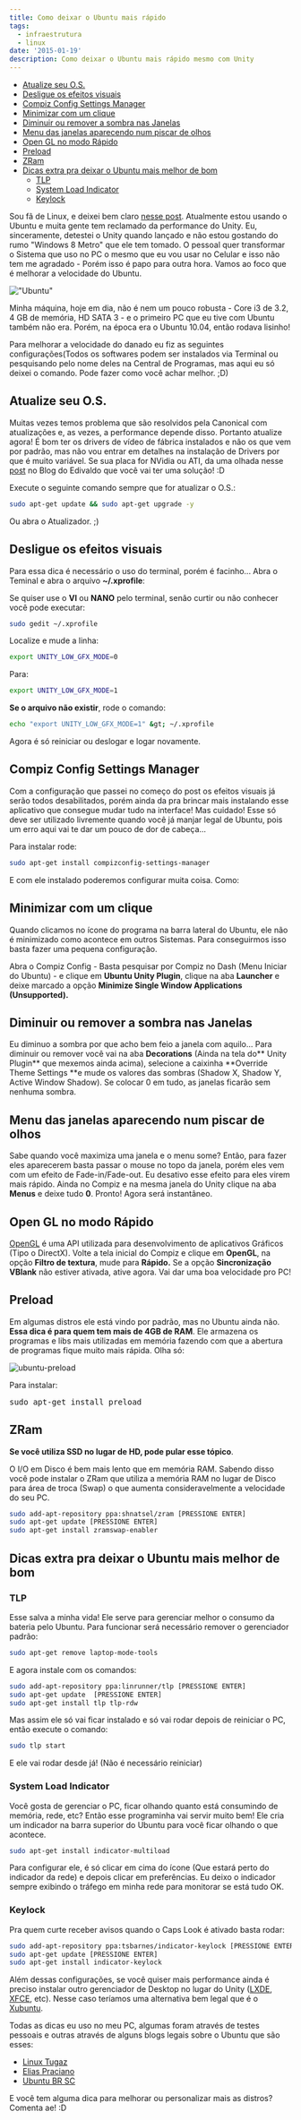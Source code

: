 ```yaml
---
title: Como deixar o Ubuntu mais rápido
tags:
  - infraestrutura
  - linux
date: '2015-01-19'
description: Como deixar o Ubuntu mais rápido mesmo com Unity
---
```

<!-- vscode-markdown-toc -->
* [Atualize seu O.S.](#AtualizeseuO.S.)
* [Desligue os efeitos visuais](#Desligueosefeitosvisuais)
* [Compiz Config Settings Manager](#CompizConfigSettingsManager)
* [Minimizar com um clique](#Minimizarcomumclique)
* [Diminuir ou remover a sombra nas Janelas](#DiminuirouremoverasombranasJanelas)
* [Menu das janelas aparecendo num piscar de olhos](#Menudasjanelasaparecendonumpiscardeolhos)
* [Open GL no modo Rápido](#OpenGLnomodoRpido)
* [Preload](#Preload)
* [ZRam](#ZRam)
* [Dicas extra pra deixar o Ubuntu mais melhor de bom](#DicasextrapradeixaroUbuntumaismelhordebom)
	* [TLP](#TLP)
	* [System Load Indicator](#SystemLoadIndicator)
	* [Keylock](#Keylock)

<!-- vscode-markdown-toc-config
	numbering=false
	autoSave=true
	/vscode-markdown-toc-config -->
<!-- /vscode-markdown-toc -->

Sou fã de Linux, e deixei bem claro [nesse post](/posts/meu-contato-com-o-linux-e-por-que-voce-deveria-testar/ "Meu contato com o Linux e por que você deveria testar"). Atualmente estou usando o Ubuntu e muita gente tem reclamado da performance do Unity. Eu, sinceramente, detestei o Unity quando lançado e não estou gostando do rumo "Windows 8 Metro" que ele tem tomado. O pessoal quer transformar o Sistema que uso no PC o mesmo que eu vou usar no Celular e isso não tem me agradado - Porém isso é papo para outra hora. Vamos ao foco que é melhorar a velocidade do Ubuntu.

!["Ubuntu"](/images/posts/ubuntu.png)

Minha máquina, hoje em dia, não é nem um pouco robusta - Core i3 de 3.2, 4 GB de memória, HD SATA 3 - e o primeiro PC que eu tive com Ubuntu também não era. Porém, na época era o Ubuntu 10.04, então rodava lisinho!

Para melhorar a velocidade do danado eu fiz as seguintes configurações(Todos os softwares podem ser instalados via Terminal ou pesquisando pelo nome deles na Central de Programas, mas aqui eu só deixei o comando. Pode fazer como você achar melhor. ;D)

## <a name='AtualizeseuO.S.'></a>Atualize seu O.S.

Muitas vezes temos problema que são resolvidos pela Canonical com atualizações e, as vezes, a performance depende disso. Portanto atualize agora! É bom ter os drivers de vídeo de fábrica instalados e não os que vem por padrão, mas não vou entrar em detalhes na instalação de Drivers por que é muito variável. Se sua placa for NVidia ou ATI, da uma olhada nesse [post](https://www.edivaldobrito.com.br/como-instalar-os-ultimos-drivers-da-nvidia-ou-ati-no-ubuntu-e-derivados/ "Como instalar os últimos drivers da NVIDIA ou ATI no Ubuntu e derivados") no Blog do Edivaldo que você vai ter uma solução! :D

Execute o seguinte comando sempre que for atualizar o O.S.:

```bash
sudo apt-get update && sudo apt-get upgrade -y
```

Ou abra o Atualizador. ;)



## <a name='Desligueosefeitosvisuais'></a>Desligue os efeitos visuais

Para essa dica é necessário o uso do terminal, porém é facinho...
Abra o Teminal e abra o arquivo **~/.xprofile**:

Se quiser use o **VI** ou **NANO** pelo terminal, senão curtir ou não conhecer você pode executar:

```bash
sudo gedit ~/.xprofile
```

Localize e mude a linha:

```bash
export UNITY_LOW_GFX_MODE=0
```

Para:

```bash
export UNITY_LOW_GFX_MODE=1
```

**Se o arquivo não existir**, rode o comando:

```bash
echo "export UNITY_LOW_GFX_MODE=1" &gt; ~/.xprofile
```

Agora é só reiniciar ou deslogar e logar novamente.

## <a name='CompizConfigSettingsManager'></a>Compiz Config Settings Manager

Com a configuração que passei no começo do post os efeitos visuais já serão todos desabilitados, porém ainda da pra brincar mais instalando esse aplicativo que consegue mudar tudo na interface! Mas cuidado! Esse só deve ser utilizado livremente quando você já manjar legal de Ubuntu, pois um erro aqui vai te dar um pouco de dor de cabeça...

Para instalar rode:

```bash
sudo apt-get install compizconfig-settings-manager
```

E com ele instalado poderemos configurar muita coisa. Como:

## <a name='Minimizarcomumclique'></a>Minimizar com um clique

Quando clicamos no ícone do programa na barra lateral do Ubuntu, ele não é minimizado como acontece em outros Sistemas. Para conseguirmos isso basta fazer uma pequena configuração.

Abra o Compiz Config - Basta pesquisar por Compiz no Dash (Menu Iniciar do Ubuntu) - e clique em **Ubuntu Unity Plugin**, clique na aba **Launcher** e deixe marcado a opção **Minimize Single Window Applications (Unsupported).**

## <a name='DiminuirouremoverasombranasJanelas'></a>Diminuir ou remover a sombra nas Janelas

Eu diminuo a sombra por que acho bem feio a janela com aquilo... Para diminuir ou remover você vai na aba **Decorations** (Ainda na tela do** Unity Plugin** que mexemos ainda acima), selecione a caixinha **Override Theme Settings **e mude os valores das sombras (Shadow X, Shadow Y, Active Window Shadow). Se colocar 0 em tudo, as janelas ficarão sem nenhuma sombra.

## <a name='Menudasjanelasaparecendonumpiscardeolhos'></a>Menu das janelas aparecendo num piscar de olhos

Sabe quando você maximiza uma janela e o menu some? Então, para fazer eles aparecerem basta passar o mouse no topo da janela, porém eles vem com um efeito de Fade-in/Fade-out. Eu desativo esse efeito para eles virem mais rápido. Ainda no Compiz e na mesma janela do Unity clique na aba **Menus** e deixe tudo **0**. Pronto! Agora será instantâneo.

## <a name='OpenGLnomodoRpido'></a>Open GL no modo Rápido

[OpenGL](https://pt.wikipedia.org/wiki/OpenGL "OpenGL segundo a Wikipedia") é uma API utilizada para desenvolvimento de aplicativos Gráficos (Tipo o DirectX). Volte a tela inicial do Compiz e clique em **OpenGL**, na opção **Filtro de textura**, mude para **Rápido.** Se a opção **Sincronização** **VBlank** não estiver ativada, ative agora. Vai dar uma boa velocidade pro PC!

## <a name='Preload'></a>Preload

Em algumas distros ele está vindo por padrão, mas no Ubuntu ainda não. **Essa dica é para quem tem mais de 4GB de RAM**. Ele armazena os programas e libs mais utilizadas em memória fazendo com que a abertura de programas fique muito mais rápida. Olha só:

![ubuntu-preload](/images/posts/ubuntu-preload.gif)

Para instalar:
<pre class="nums:false lang:sh decode:true">sudo apt-get install preload</pre>

## <a name='ZRam'></a>ZRam

**Se você utiliza SSD no lugar de HD, pode pular esse tópico**.

O I/O em Disco é bem mais lento que em memória RAM. Sabendo disso você pode instalar o ZRam que utiliza a memória RAM no lugar de Disco para área de troca (Swap) o que aumenta consideravelmente a velocidade do seu PC.

```bash
sudo add-apt-repository ppa:shnatsel/zram [PRESSIONE ENTER]
sudo apt-get update [PRESSIONE ENTER]
sudo apt-get install zramswap-enabler
```

## <a name='DicasextrapradeixaroUbuntumaismelhordebom'></a>Dicas extra pra deixar o Ubuntu mais melhor de bom

### <a name='TLP'></a>TLP

Esse salva a minha vida! Ele serve para gerenciar melhor o consumo da bateria pelo Ubuntu.
Para funcionar será necessário remover o gerenciador padrão:

```bash
sudo apt-get remove laptop-mode-tools
```

E agora instale com os comandos:

```bash
sudo add-apt-repository ppa:linrunner/tlp [PRESSIONE ENTER]
sudo apt-get update  [PRESSIONE ENTER]
sudo apt-get install tlp tlp-rdw
```

Mas assim ele só vai ficar instalado e só vai rodar depois de reiniciar o PC, então execute o comando:

```bash
sudo tlp start
```

E ele vai rodar desde já! (Não é necessário reiniciar)

### <a name='SystemLoadIndicator'></a>System Load Indicator

Você gosta de gerenciar o PC, ficar olhando quanto está consumindo de memória, rede, etc? Então esse programinha vai servir muito bem! Ele cria um indicador na barra superior do Ubuntu para você ficar olhando o que acontece.

```bash
sudo apt-get install indicator-multiload
```

Para configurar ele, é só clicar em cima do ícone (Que estará perto do indicador da rede) e depois clicar em preferências. Eu deixo o indicador sempre exibindo o tráfego em minha rede para monitorar se está tudo OK.

### <a name='Keylock'></a>Keylock

Pra quem curte receber avisos quando o Caps Look é ativado basta rodar:

```bash
sudo add-apt-repository ppa:tsbarnes/indicator-keylock [PRESSIONE ENTER]
sudo apt-get update [PRESSIONE ENTER]
sudo apt-get install indicator-keylock
```

Além dessas configurações, se você quiser mais performance ainda é preciso instalar outro gerenciador de Desktop no lugar do Unity ([LXDE](https://lxde.org/pt-br "LXDE"), [XFCE](https://www.xfce.org/ "XFCE"), etc). Nesse caso teríamos uma alternativa bem legal que é o [Xubuntu](https://xubuntu.org/ "Xubuntu").

Todas as dicas eu uso no meu PC, algumas foram através de testes pessoais e outras através de alguns blogs legais sobre o Ubuntu que são esses:

* [Linux Tugaz](https://linuxtugaz.wordpress.com/2014/04/20/deixe-o-seu-ubuntu-14-04-quase-perfeito/ "Linux Tugaz")
* [Elias Praciano](https://elias.praciano.com/2014/05/como-melhorar-o-desempenho-do-ubuntu/ "Elias Praciano")
* [Ubuntu BR SC](https://www.ubuntubrsc.com/como-deixar-seu-ubuntu-mais-rapido.html "UbuntuBRSC")

E você tem alguma dica para melhorar ou personalizar mais as distros? Comenta ae! :D
